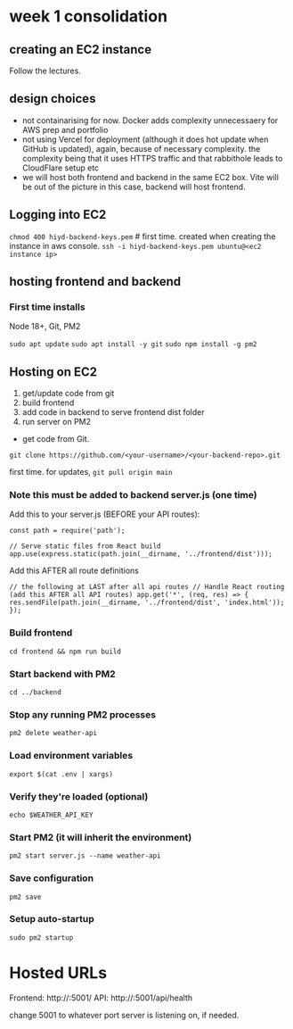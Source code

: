 # week 1 consolidation

## creating an EC2 instance

Follow the lectures.

## design choices

* not containarising for now. Docker adds complexity unnecessaery for AWS prep and portfolio
* not using Vercel for deployment (although it does hot update when GitHub is updated), again, because of necessary complexity. the complexity being that it uses HTTPS traffic and that rabbithole leads to CloudFlare setup etc
* we will host both frontend and backend in the same EC2 box. Vite will be out of the picture in this case, backend will host frontend.

## Logging into EC2

`chmod 400 hiyd-backend-keys.pem` # first time. created when creating the instance in aws console.
`ssh -i hiyd-backend-keys.pem ubuntu@<ec2 instance ip>`

## hosting frontend and backend

### First time installs

Node 18+, Git, PM2

`sudo apt update`
`sudo apt install -y git`
`sudo npm install -g pm2`

## Hosting on EC2

1. get/update code from git
2. build frontend
3. add code in backend to serve frontend dist folder
4. run server on PM2

* get code from Git.

 
`git clone https://github.com/<your-username>/<your-backend-repo>.git`

first time. for updates, `git pull origin main`

### Note this must be added to backend server.js (one time)

Add this to your server.js (BEFORE your API routes):

`const path = require('path');`

`// Serve static files from React build
app.use(express.static(path.join(__dirname, '../frontend/dist')));`

Add this AFTER all route definitions

`// the following at LAST after all api routes
// Handle React routing (add this AFTER all API routes)
app.get('*', (req, res) => {
  res.sendFile(path.join(__dirname, '../frontend/dist', 'index.html'));
});`


### Build frontend

`cd frontend && npm run build`

### Start backend with PM2

`cd ../backend`

### Stop any running PM2 processes

`pm2 delete weather-api`


### Load environment variables

`export $(cat .env | xargs)`

### Verify they're loaded (optional)

`echo $WEATHER_API_KEY`

### Start PM2 (it will inherit the environment)

`pm2 start server.js --name weather-api`

### Save configuration

`pm2 save`

### Setup auto-startup

`sudo pm2 startup`

# Hosted URLs

Frontend: http://<ec2 ip>:5001/
API: http://<ec2 ip>:5001/api/health

change 5001 to whatever port server is listening on, if needed.